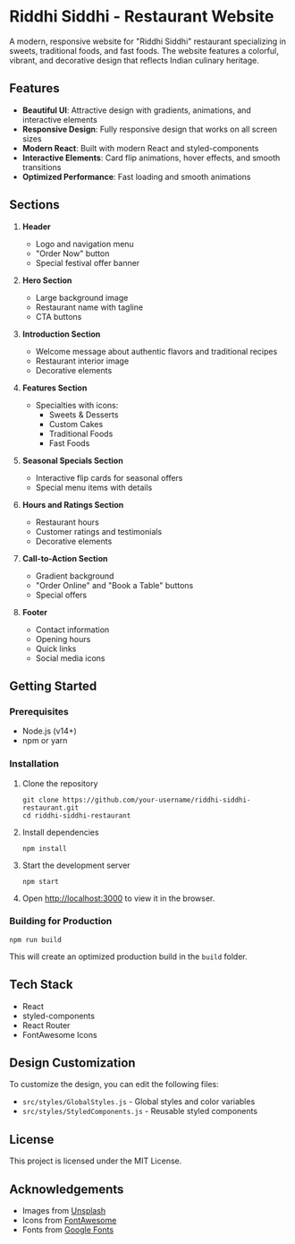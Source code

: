 # Riddhi Siddhi - Restaurant Website

A modern, responsive website for "Riddhi Siddhi" restaurant specializing in sweets, traditional foods, and fast foods. The website features a colorful, vibrant, and decorative design that reflects Indian culinary heritage.

## Features

- **Beautiful UI**: Attractive design with gradients, animations, and interactive elements
- **Responsive Design**: Fully responsive design that works on all screen sizes
- **Modern React**: Built with modern React and styled-components
- **Interactive Elements**: Card flip animations, hover effects, and smooth transitions
- **Optimized Performance**: Fast loading and smooth animations

## Sections

1. **Header**
   - Logo and navigation menu
   - "Order Now" button
   - Special festival offer banner

2. **Hero Section**
   - Large background image
   - Restaurant name with tagline
   - CTA buttons

3. **Introduction Section**
   - Welcome message about authentic flavors and traditional recipes
   - Restaurant interior image
   - Decorative elements

4. **Features Section**
   - Specialties with icons:
     - Sweets & Desserts
     - Custom Cakes
     - Traditional Foods
     - Fast Foods

5. **Seasonal Specials Section**
   - Interactive flip cards for seasonal offers
   - Special menu items with details

6. **Hours and Ratings Section**
   - Restaurant hours
   - Customer ratings and testimonials
   - Decorative elements

7. **Call-to-Action Section**
   - Gradient background
   - "Order Online" and "Book a Table" buttons
   - Special offers

8. **Footer**
   - Contact information
   - Opening hours
   - Quick links
   - Social media icons

## Getting Started

### Prerequisites

- Node.js (v14+)
- npm or yarn

### Installation

1. Clone the repository
   ```
   git clone https://github.com/your-username/riddhi-siddhi-restaurant.git
   cd riddhi-siddhi-restaurant
   ```

2. Install dependencies
   ```
   npm install
   ```

3. Start the development server
   ```
   npm start
   ```

4. Open [http://localhost:3000](http://localhost:3000) to view it in the browser.

### Building for Production

```
npm run build
```

This will create an optimized production build in the `build` folder.

## Tech Stack

- React
- styled-components
- React Router
- FontAwesome Icons

## Design Customization

To customize the design, you can edit the following files:

- `src/styles/GlobalStyles.js` - Global styles and color variables
- `src/styles/StyledComponents.js` - Reusable styled components

## License

This project is licensed under the MIT License.

## Acknowledgements

- Images from [Unsplash](https://unsplash.com)
- Icons from [FontAwesome](https://fontawesome.com)
- Fonts from [Google Fonts](https://fonts.google.com)
